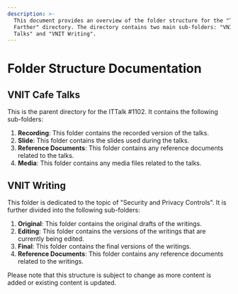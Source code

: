 ```yaml
---
description: >-
  This document provides an overview of the folder structure for the "The
  Farther" directory. The directory contains two main sub-folders: "VNIT Cafe
  Talks" and "VNIT Writing".
---
```


# Folder Structure Documentation

## VNIT Cafe Talks

This is the parent directory for the ITTalk #1102. It contains the following sub-folders:

1. **Recording**: This folder contains the recorded version of the talks.
2. **Slide**: This folder contains the slides used during the talks.
3. **Reference Documents**: This folder contains any reference documents related to the talks.
4. **Media**: This folder contains any media files related to the talks.

## VNIT Writing

This folder is dedicated to the topic of "Security and Privacy Controls". It is further divided into the following sub-folders:

1. **Original**: This folder contains the original drafts of the writings.
2. **Editing**: This folder contains the versions of the writings that are currently being edited.
3. **Final**: This folder contains the final versions of the writings.
4. **Reference Documents**: This folder contains any reference documents related to the writings.

Please note that this structure is subject to change as more content is added or existing content is updated.
